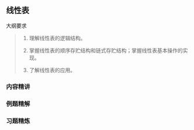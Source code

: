 ## 线性表

大纲要求

> 1. 理解线性表的逻辑结构。
> 2. 掌握线性表的顺序存贮结构和链式存贮结构；掌握线性表基本操作的实现。
>
> 3. 了解线性表的应用。

### 内容精讲



### 例题精解



### 习题精炼